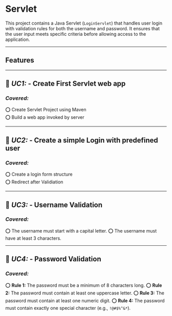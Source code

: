 # Servlet

This project contains a Java Servlet (`LoginServlet`) that handles user login with validation rules for both the username and password. It ensures that the user input meets specific criteria before allowing access to the application.

---

## Features

---
## 📌 *UC1:* - Create First Servlet web app 
### *Covered:*  
⭕ Create Servlet Project using Maven  
⭕ Build a web app invoked by server  

---

## 📌 *UC2:* - Create a simple Login with predefined user  
### *Covered:*  
⭕ Create a login form structure  
⭕ Redirect after Validiation  

---

## 📌 *UC3:* - Username Validation  
### *Covered:*  
⭕ The username must start with a capital letter.
⭕ The username must have at least 3 characters.

---

## 📌 *UC4:* - Password Validation  
### *Covered:*  
⭕ **Rule 1:** The password must be a minimum of 8 characters long.
⭕ **Rule 2:** The password must contain at least one uppercase letter.
⭕ **Rule 3:** The password must contain at least one numeric digit.
⭕ **Rule 4:** The password must contain exactly one special character (e.g., `!@#$%^&*`).
